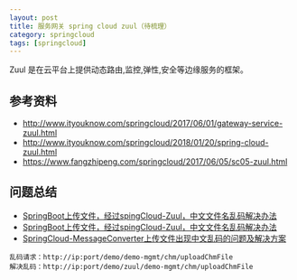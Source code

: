 ```yaml
---
layout: post
title: 服务网关 spring cloud zuul（待梳理）
category: springcloud
tags: [springcloud]
---
```


Zuul 是在云平台上提供动态路由,监控,弹性,安全等边缘服务的框架。

## 参考资料
- http://www.ityouknow.com/springcloud/2017/06/01/gateway-service-zuul.html  
- http://www.ityouknow.com/springcloud/2018/01/20/spring-cloud-zuul.html  
- https://www.fangzhipeng.com/springcloud/2017/06/05/sc05-zuul.html



## 问题总结
- [SpringBoot上传文件，经过spingCloud-Zuul，中文文件名乱码解决办法](https://www.cnblogs.com/zincredible/p/9268783.html)
- [SpringBoot上传文件，经过spingCloud-Zuul，中文文件名乱码解决办法](https://blog.csdn.net/arjg30483/article/details/102325007)
- [SpringCloud-MessageConverter上传文件出现中文乱码的问题及解决方案](https://blog.csdn.net/qq_38927057/article/details/81209421)
```
乱码请求：http://ip:port/demo/demo-mgmt/chm/uploadChmFile 
解决乱码：http://ip:port/demo/zuul/demo-mgmt/chm/uploadChmFile
```